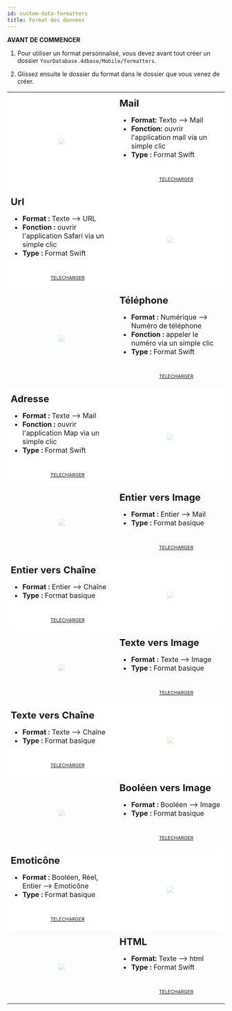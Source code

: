 ```yaml
---
id: custom-data-formatters
title: Format des données
---
```



<div class = "tips"> 

**AVANT DE COMMENCER**

1. Pour utiliser un format personnalisé, vous devez avant tout créer un dossier `YourDatabase.4dbase/Mobile/formatters`.

2. Glissez ensuite le dossier du format dans le dossier que vous venez de créer.</div> 

<div style="height: auto;">
  <table>
    <col width="50%"> <col width="50%"> 
    
<tr>
<td style="height: auto; vertical-align: middle;text-align: center; border-color: #FFFFFF;background-color: #FFFFFF">
<img style="max-height: 300px; opacity: 0.2" src="https://raw.githubusercontent.com/4d-for-ios/formatter-Mail/master/formatter.png" />
</td>
<td style="height: auto; vertical-align: middle;border-color: #FFFFFF;background-color: #FFFFFF">
<h1 style="margin-top: 10px; font-size:22px">
Mail
</h1>
<ul style="font-size:16px">
<li>
<strong>Format:</strong> Texto ⟶ Mail
</li>
<li>
<strong>Fonction:</strong> ouvrir l'application mail via un simple clic
</li>
<li>
<strong>Type :</strong> Format Swift
</li>
<div style="text-align: center; margin-top: 40px;">
<p>
<a class="button" style="width: 50%; font-size: 11px" href="https://github.com/4d-for-ios/formatter-Mail/releases/latest/download/formatter-Mail.zip">TELECHARGER</a>
</p>
</div></td> </tr> 
<tr>
<td style="height: auto; vertical-align: middle;border-color: #FFFFFF;background-color: #FFFFFF">
<h1 style="margin-top: 10px; font-size:22px">
Url
</h1>
<ul style="font-size:16px">
<li>
<strong>Format :</strong> Texte ⟶ URL
</li>
<li>
<strong>Fonction :</strong> ouvrir l'application Safari via un simple clic
</li>
<li>
<strong>Type :</strong> Format Swift
</li>
<div style="text-align: center; margin-top: 40px;">
<p>
<a class="button" style="width: 50%; font-size: 11px" href="https://github.com/4d-for-ios/formatter-Url/releases/latest/download/formatter-Url.zip">TELECHARGER</a>
</p>
</div></td> 
<td style="height: auto; vertical-align: middle;text-align: center; border-color: #FFFFFF;background-color: #FFFFFF">
<img style="max-height: 300px; opacity: 0.2" src="https://raw.githubusercontent.com/4d-for-ios/formatter-Url/master/formatter.png" />
</td></tr> 
<tr>
<td style="height: auto; vertical-align: middle;text-align: center; border-color: #FFFFFF">
<img style="max-height: 300px; opacity: 0.2" src="https://raw.githubusercontent.com/4d-for-ios/formatter-Phone/master/formatter.png" />
</td>
<td style="height: auto; vertical-align: middle;border-color: #FFFFFF">
<h1 style="margin-top: 10px; font-size:22px">
Téléphone
</h1>
<ul style="font-size:16px">
<li>
<strong>Format :</strong> Numérique ⟶ Numéro de téléphone
</li>
<li>
<strong>Fonction :</strong> appeler le numéro via un simple clic
</li>
<li>
<strong>Type :</strong> Format Swift
</li>
<div style="text-align: center; margin-top: 40px;">
<p>
<a class="button" style="width: 50%; font-size: 11px" href="https://github.com/4d-for-ios/formatter-Phone/releases/latest/download/formatter-Phone.zip">TELECHARGER</a>
</p>
</div></td> </tr> 
<tr>
<td style="height: auto; vertical-align: middle;border-color: #FFFFFF;background-color: #FFFFFF">
<h1 style="margin-top: 10px; font-size:22px">
Adresse
</h1>
<ul style="font-size:16px">
<li>
<strong>Format :</strong> Texte ⟶ Mail
</li>
<li>
<strong>Fonction :</strong> ouvrir l'application Map via un simple clic
</li>
<li>
<strong>Type :</strong> Format Swift
</li>
<div style="text-align: center; margin-top: 40px;">
<p>
<a class="button" style="width: 50%; font-size: 11px" href="https://github.com/4d-for-ios/formatter-Address/releases/latest/download/formatter-Address.zip">TELECHARGER</a>
</p>
</div></td> 
<td style="height: auto; vertical-align: middle;text-align: center; border-color: #FFFFFF;background-color: #FFFFFF">
<img style="max-height: 300px; opacity: 0.2" src="https://raw.githubusercontent.com/4d-for-ios/formatter-Address/master/formatter.png" />
</td></tr> 
<tr>
<td style="height: auto; vertical-align: middle;text-align: center; border-color: #FFFFFF">
<img style="max-height: 300px; opacity: 0.2" src="https://raw.githubusercontent.com/4d-for-ios/formatter-IntegerToImage/master/formatter.png" />
</td>
<td style="height: auto; vertical-align: middle;border-color: #FFFFFF">
<h1 style="margin-top: 10px; font-size:22px">
Entier vers Image
</h1>
<ul style="font-size:16px">
<li>
<strong>Format :</strong> Entier ⟶ Mail
</li>
<li>
<strong>Type :</strong> Format basique
</li>
<div style="text-align: center; margin-top: 40px;">
<p>
<a class="button" style="width: 50%; font-size: 11px" href="https://github.com/4d-for-ios/formatter-IntegerToImage/releases/latest/download/formatter-IntegerToImage.zip">TELECHARGER</a>
</p>
</div></td> </tr> 
<tr>
<td style="height: auto; vertical-align: middle;border-color: #FFFFFF;background-color: #FFFFFF">
<h1 style="margin-top: 10px; font-size:22px">
Entier vers Chaîne
</h1>
<ul style="font-size:16px">
<li>
<strong>Format :</strong> Entier ⟶ Chaîne
</li>
<li>
<strong>Type :</strong> Format basique
</li>
<div style="text-align: center; margin-top: 40px;">
<p>
<a class="button" style="width: 50%; font-size: 11px" href="https://github.com/4d-for-ios/formatter-IntToString/releases/latest/download/formatter-IntToString.zip">TELECHARGER</a>
</p>
</div></td> 
<td style="height: auto; vertical-align: middle;text-align: center; border-color: #FFFFFF;background-color: #FFFFFF">
<img style="max-height: 300px; opacity: 0.2" src="https://raw.githubusercontent.com/4d-for-ios/formatter-IntToString/master/formatter.png" />
</td></tr> 
<tr>
<td style="height: auto; vertical-align: middle;text-align: center; border-color: #FFFFFF">
<img style="max-height: 300px; opacity: 0.2" src="https://raw.githubusercontent.com/4d-for-ios/formatter-TextToImage/master/formatter.png" />
</td>
<td style="height: auto; vertical-align: middle;border-color: #FFFFFF">
<h1 style="margin-top: 10px; font-size:22px">
Texte vers Image
</h1>
<ul style="font-size:16px">
<li>
<strong>Format :</strong> Texte ⟶ Image
</li>
<li>
<strong>Type :</strong> Format basique
</li>
<div style="text-align: center; margin-top: 40px;">
<p>
<a class="button" style="width: 50%; font-size: 11px" href="https://github.com/4d-for-ios/formatter-TextToImage/releases/latest/download/formatter-TextToImage.zip">TELECHARGER</a>
</p>
</div></td> </tr> 
<tr>
<td style="height: auto; vertical-align: middle;border-color: #FFFFFF;background-color: #FFFFFF">
<h1 style="margin-top: 10px; font-size:22px">
Texte vers Chaîne
</h1>
<ul style="font-size:16px">
<li>
<strong>Format :</strong> Texte ⟶ Chaîne
</li>
<li>
<strong>Type :</strong> Format basique
</li>
<div style="text-align: center; margin-top: 40px;">
<p>
<a class="button" style="width: 50%; font-size: 11px" href="https://github.com/4d-for-ios/formatter-TextToString/releases/latest/download/formatter-TextToString.zip">TELECHARGER</a>
</p>
</div></td> 
<td style="height: auto; vertical-align: middle;text-align: center; border-color: #FFFFFF;background-color: #FFFFFF">
<img style="max-height: 300px; opacity: 0.2" src="https://raw.githubusercontent.com/4d-for-ios/formatter-TextToString/master/formatter.png" />
</td></tr> 
<tr>
<td style="height: auto; vertical-align: middle;text-align: center; border-color: #FFFFFF">
<img style="max-height: 300px; opacity: 0.2" src="https://raw.githubusercontent.com/4d-for-ios/formatter-BoolToImage/master/formatter.png" />
</td>
<td style="height: auto; vertical-align: middle;border-color: #FFFFFF">
<h1 style="margin-top: 10px; font-size:22px">
Booléen vers Image
</h1>
<ul style="font-size:16px">
<li>
<strong>Format :</strong> Booléen ⟶ Image
</li>
<li>
<strong>Type :</strong> Format basique
</li>
<div style="text-align: center; margin-top: 40px;">
<p>
<a class="button" style="width: 50%; font-size: 11px" href="https://github.com/4d-for-ios/formatter-BoolToImage/releases/latest/download/formatter-BoolToImage.zip">TELECHARGER</a>
</p>
</div></td> </tr> 
<tr>
<td style="height: auto; vertical-align: middle;border-color: #FFFFFF;background-color: #FFFFFF">
<h1 style="margin-top: 10px; font-size:22px">
Emoticône
</h1>
<ul style="font-size:16px">
<li>
<strong>Format :</strong> Booléen, Réel, Entier ⟶ Emoticône
</li>
<li>
<strong>Type :</strong> Format basique
</li>
<div style="text-align: center; margin-top: 40px;">
<p>
<a class="button" style="width: 50%; font-size: 11px" href="https://github.com/4d-for-ios/formatter-Emoji/releases/latest/download/formatter-Emoji.zip">TELECHARGER</a>
</p>
</div></td> 
<td style="height: auto; vertical-align: middle;text-align: center; border-color: #FFFFFF;background-color: #FFFFFF">
<img style="max-height: 300px; opacity: 0.2" src="https://raw.githubusercontent.com/4d-for-ios/formatter-Emoji/master/formatter.png" />
</td></tr> 
<tr>
<td style="height: auto; vertical-align: middle;text-align: center; border-color: #FFFFFF">
<img style="max-height: 300px; opacity: 0.2" src="https://raw.githubusercontent.com/4d-for-ios/formatter-HTML/master/formatter.png" />
</td>
<td style="height: auto; vertical-align: middle;border-color: #FFFFFF">
<h1 style="margin-top: 10px; font-size:22px">
HTML
</h1>
<ul style="font-size:16px">
<li>
<strong>Format:</strong> Texte ⟶ html
</li>
<li>
<strong>Type :</strong> Format Swift
</li>
<div style="text-align: center; margin-top: 40px;">
<p>
<a class="button" style="width: 50%; font-size: 11px" href="https://github.com/4d-for-ios/formatter-HTML/releases/latest/download/formatter-HTML.zip">TELECHARGER</a>
</p>
</div></td> </tr> </table> </div>